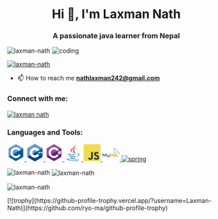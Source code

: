 <h1 align="center">Hi 👋, I'm Laxman Nath</h1>
<h3 align="center">A passionate java learner from Nepal</h3>

<img align="right" alt="coding" width="400" src="https://user-images.githubusercontent.com/55389276/140866485-8fb1c876-9a8f-4d6a-98dc-08c4981eaf70.gif"/>

<p align="left"> <img src="https://komarev.com/ghpvc/?username=laxman-nath&label=Profile%20views&color=0e75b6&style=flat" alt="laxman-nath" /> </p>

<p align="left"> <a href="https://github.com/ryo-ma/github-profile-trophy"><img src="https://github-profile-trophy.vercel.app/?username=laxman-nath" alt="laxman-nath" /></a> </p>

- 📫 How to reach me **nathlaxman242@gmail.com**

<h3 align="left">Connect with me:</h3>
<p align="left">
<a href="https://fb.com/laxman nath" target="blank"><img align="center" src="https://raw.githubusercontent.com/rahuldkjain/github-profile-readme-generator/master/src/images/icons/Social/facebook.svg" alt="laxman nath" height="30" width="40" /></a>
</p>

<h3 align="left">Languages and Tools:</h3>
<p align="left"> <a href="https://www.cprogramming.com/" target="_blank" rel="noreferrer"> <img src="https://raw.githubusercontent.com/devicons/devicon/master/icons/c/c-original.svg" alt="c" width="40" height="40"/> </a> <a href="https://www.w3schools.com/cpp/" target="_blank" rel="noreferrer"> <img src="https://raw.githubusercontent.com/devicons/devicon/master/icons/cplusplus/cplusplus-original.svg" alt="cplusplus" width="40" height="40"/> </a> <a href="https://www.w3schools.com/cs/" target="_blank" rel="noreferrer"> <img src="https://raw.githubusercontent.com/devicons/devicon/master/icons/csharp/csharp-original.svg" alt="csharp" width="40" height="40"/> </a> <a href="https://www.java.com" target="_blank" rel="noreferrer"> <img src="https://raw.githubusercontent.com/devicons/devicon/master/icons/java/java-original.svg" alt="java" width="40" height="40"/> </a> <a href="https://developer.mozilla.org/en-US/docs/Web/JavaScript" target="_blank" rel="noreferrer"> <img src="https://raw.githubusercontent.com/devicons/devicon/master/icons/javascript/javascript-original.svg" alt="javascript" width="40" height="40"/> </a> <a href="https://www.mysql.com/" target="_blank" rel="noreferrer"> <img src="https://raw.githubusercontent.com/devicons/devicon/master/icons/mysql/mysql-original-wordmark.svg" alt="mysql" width="40" height="40"/> </a> <a href="https://spring.io/" target="_blank" rel="noreferrer"> <img src="https://www.vectorlogo.zone/logos/springio/springio-icon.svg" alt="spring" width="40" height="40"/> </a> </p>

<p><img align="left" src="https://github-readme-stats.vercel.app/api/top-langs?username=laxman-nath&show_icons=true&locale=en&layout=compact" alt="laxman-nath" /></p>

<p>&nbsp;<img align="center" src="https://github-readme-stats.vercel.app/api?username=laxman-nath&show_icons=true&locale=en" alt="laxman-nath" /></p>

<p><img align="center" src="https://github-readme-streak-stats.herokuapp.com/?user=laxman-nath&" alt="laxman-nath" /></p>
[![trophy](https://github-profile-trophy.vercel.app/?username=Laxman-Nath)](https://github.com/ryo-ma/github-profile-trophy)

